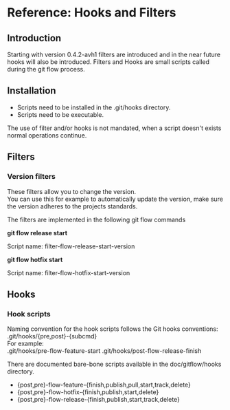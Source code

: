 # Reference: Hooks and Filters

## Introduction

Starting with version 0.4.2-avh1 filters are introduced and in the near future hooks will also be introduced.
Filters and Hooks are small scripts called during the git flow process.

## Installation

* Scripts need to be installed in the .git/hooks directory.
* Scripts need to be executable.

The use of filter and/or hooks is not mandated, when a script doesn't exists normal operations continue.

## Filters

### Version filters
These filters allow you to change the version.  
You can use this for example to automatically update the version, make sure the version adheres to the projects standards.

The filters are implemented in the following git flow commands

**git flow release start**

Script name: filter-flow-release-start-version


**git flow hotfix start**

Script name: filter-flow-hotfix-start-version

## Hooks
### Hook scripts
Naming convention for the hook scripts follows the Git hooks conventions:
.git/hooks/{pre,post}-{subcmd}  
For example:  
.git/hooks/pre-flow-feature-start
.git/hooks/post-flow-release-finish

There are documented bare-bone scripts available in the doc/gitflow/hooks directory.
* {post,pre)-flow-feature-{finish,publish,pull,start,track,delete}
* {post,pre}-flow-hotfix-{finish,publish,start,delete}
* {post,pre}-flow-release-{finish,publish,start,track,delete}
